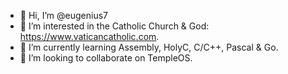 - 👋 Hi, I’m @eugenius7
- 👀 I’m interested in the Catholic Church & God: https://www.vaticancatholic.com.
- 🌱 I’m currently learning Assembly, HolyC, C/C++, Pascal & Go.
- 💞️ I’m looking to collaborate on TempleOS.

<!---
eugenius7/eugenius7 is a ✨ special ✨ repository because its `README.md` (this file) appears on your GitHub profile.
You can click the Preview link to take a look at your changes.
--->
